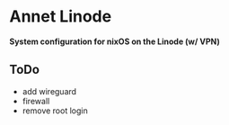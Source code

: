 Annet Linode
============
**System configuration for nixOS on the Linode (w/ VPN)**

ToDo
----
* add wireguard
* firewall
* remove root login
